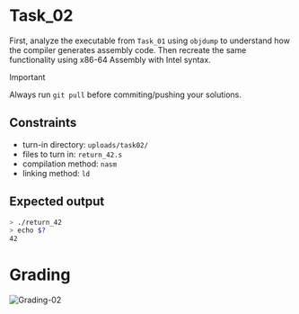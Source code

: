 # Task_02
First, analyze the executable from `Task_01` using `objdump` to understand how the compiler generates assembly code. Then recreate the same functionality using x86-64 Assembly with Intel syntax.

> [!IMPORTANT]
> Always run `git pull` before commiting/pushing your solutions.

## Constraints
- turn-in directory: `uploads/task02/`
- files to turn in: `return_42.s`
- compilation method: `nasm`
- linking method: `ld`

## Expected output
``` bash
> ./return_42
> echo $?
42
```

# Grading
![Grading-02](https://github.com/cgray987/BE-class_02/actions/workflows/grading-02.yml/badge.svg)